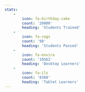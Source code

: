 ```yaml
---
stats:
    -
        icon: fa-birthday-cake
        count: '20000'
        heading: 'Students Trained'
    -
        icon: fa-cogs
        count: '98'
        heading: 'Students Passed'
    -
        icon: fa-envira
        count: '10562'
        heading: 'Desktop Learners'
    -
        icon: fa-ils
        count: '8368'
        heading: 'Tablet Learners'
---
```



